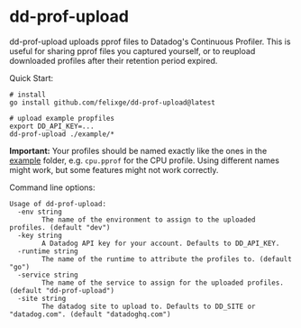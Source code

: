 # dd-prof-upload

dd-prof-upload uploads pprof files to Datadog's Continuous Profiler. This is useful for sharing pprof files you captured yourself, or to reupload downloaded profiles after their retention period expired.

Quick Start:

```
# install
go install github.com/felixge/dd-prof-upload@latest

# upload example propfiles
export DD_API_KEY=...
dd-prof-upload ./example/*
```

**Important:** Your profiles should be named exactly like the ones in the [example](./example) folder, e.g. `cpu.pprof` for the CPU profile. Using different names might work, but some features might not work correctly.

Command line options:

```
Usage of dd-prof-upload:
  -env string
    	The name of the environment to assign to the uploaded profiles. (default "dev")
  -key string
    	A Datadog API key for your account. Defaults to DD_API_KEY.
  -runtime string
    	The name of the runtime to attribute the profiles to. (default "go")
  -service string
    	The name of the service to assign for the uploaded profiles. (default "dd-prof-upload")
  -site string
    	The datadog site to upload to. Defaults to DD_SITE or "datadog.com". (default "datadoghq.com")
```
